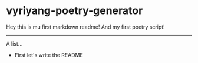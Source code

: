 # vyriyang-poetry-generator

Hey this is mu first markdown readme!
And my first poetry script!

---

A list...
* First let's write the README


